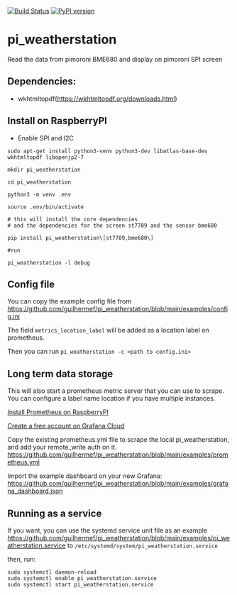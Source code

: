 [![Build Status](https://www.travis-ci.com/guilhermef/pi_weatherstation.svg?branch=master)](https://www.travis-ci.com/guilhermef/pi_weatherstation)
[![PyPI version](https://badge.fury.io/py/pi-weatherstation.svg)](https://badge.fury.io/py/pi-weatherstation)

# pi_weatherstation
Read the data from pimoroni BME680 and display on pimoroni SPI screen

## Dependencies:
* wkhtmltopdf(https://wkhtmltopdf.org/downloads.html)

## Install on RaspberryPI
* Enable SPI and I2C
```
sudo apt-get install python3-venv python3-dev libatlas-base-dev wkhtmltopdf libopenjp2-7

mkdir pi_weatherstation

cd pi_weatherstation

python3 -m venv .env

source .env/bin/activate

# this will install the core dependencies
# and the dependencies for the screen st7789 and the sensor bme680

pip install pi_weatherstation\[st7789,bme680\]

#run

pi_weatherstation -l debug
```

## Config file
You can copy the example config file from https://github.com/guilhermef/pi_weatherstation/blob/main/examples/config.ini

The field `metrics_location_label` will be added as a location label on prometheus.

Then you can run `pi_weatherstation -c <path to config.ini>`

## Long term data storage
This will also start a prometheus metric server that you can use to scrape.
You can configure a label name location if you have multiple instances.

[Install Prometheus on RaspberryPI](https://linuxhit.com/prometheus-node-exporter-on-raspberry-pi-how-to-install/)

[Create a free account on Grafana Cloud](https://grafana.com/products/cloud/)

Copy the existing prometheus.yml file to scrape the local pi_weatherstation,
and add your remote_write auth on it.
https://github.com/guilhermef/pi_weatherstation/blob/main/examples/prometheus.yml

Import the example dashboard on your new Grafana: https://github.com/guilhermef/pi_weatherstation/blob/main/examples/grafana_dashboard.json

## Running as a service
If you want, you can use the systemd service unit file as an example
https://github.com/guilhermef/pi_weatherstation/blob/main/examples/pi_weatherstation.service
to `/etc/systemd/system/pi_weatherstation.service`

then, run:
```
sudo systemctl daemon-reload
sudo systemctl enable pi_weatherstation.service
sudo systemctl start pi_weatherstation.service
```



